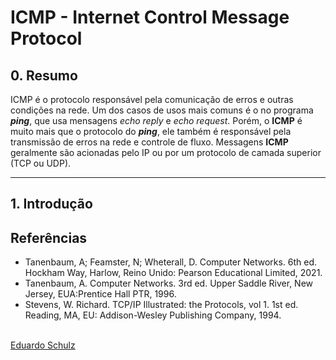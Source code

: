 # ICMP - Internet Control Message Protocol
## 0. Resumo

ICMP é o protocolo responsável pela comunicação de erros e outras condições na rede. Um dos casos de usos mais comuns é o no programa ***ping***, que usa mensagens *echo reply* e *echo request*. Porém, o **ICMP** é muito mais que o protocolo do ***ping***, ele também é responsável pela transmissão de erros na rede e controle de fluxo. Messagens **ICMP** geralmente são acionadas pelo IP ou por um protocolo de camada superior (TCP ou UDP).


--- 
## 1. Introdução

## Referências
* Tanenbaum, A; Feamster, N; Wheterall, D. Computer Networks. 6th ed. Hockham Way, Harlow, Reino Unido: Pearson Educational Limited, 2021.
* Tanenbaum, A. Computer Networks. 3rd ed. Upper Saddle River, New Jersey, EUA:Prentice Hall PTR, 1996.
* Stevens, W. Richard. TCP/IP Illustrated: the Protocols, vol 1. 1st ed. Reading, MA, EU: Addison-Wesley Publishing Company, 1994.

<br>
<span class='git-page-authors'>
<a href='https://github.com/eduardoschulz'>Eduardo Schulz</a>
</span>
